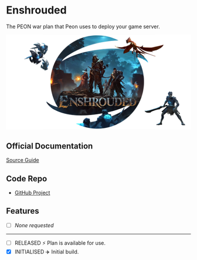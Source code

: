 # Enshrouded

The PEON war plan that Peon uses to deploy your game server.

![Enshrouded](../../images/game-logos/enshrouded.png)

## Official Documentation

[Source Guide](https://pimylifeup.com/ubuntu-enshrouded-server/)

## Code Repo

- [GitHub Project](https://github.com/the-peon-project/peon-warplans/tree/main/enshrouded)

## Features

- [ ] *None requested*

---

- [ ] RELEASED :zap: Plan is available for use.
- [x] INITIALISED :airplane: Initial build.
